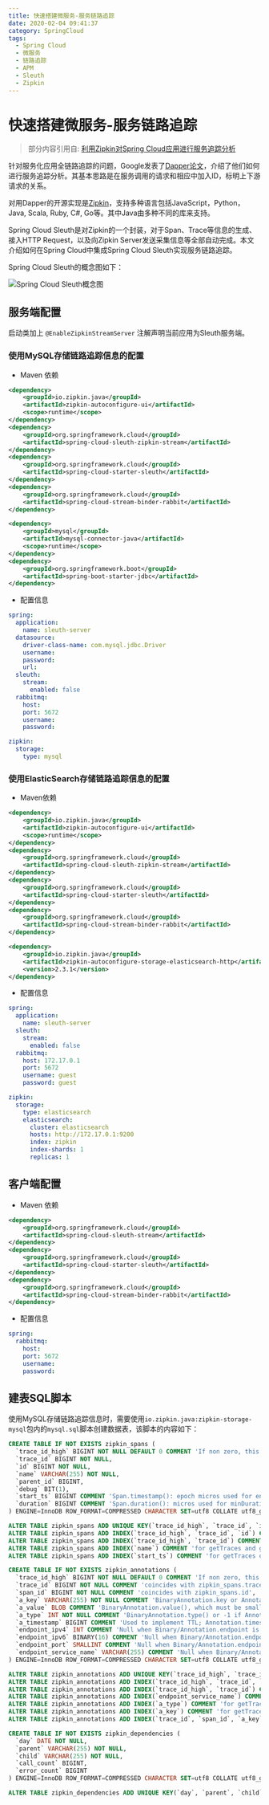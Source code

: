 ```yaml
---
title: 快速搭建微服务-服务链路追踪
date: 2020-02-04 09:41:37
category: SpringCloud
tags: 
  - Spring Cloud
  - 微服务
  - 链路追踪
  - APM
  - Sleuth
  - Zipkin
---
```


# 快速搭建微服务-服务链路追踪

> 部分内容引用自: [利用Zipkin对Spring Cloud应用进行服务追踪分析](https://yq.aliyun.com/articles/60165)

针对服务化应用全链路追踪的问题，Google发表了[Dapper论文](http://research.google.com/pubs/pub36356.html?spm=a2c4e.11153959.blogcont60165.8.6c6808bcBuWAJb)，介绍了他们如何进行服务追踪分析。其基本思路是在服务调用的请求和相应中加入ID，标明上下游请求的关系。

对用Dapper的开源实现是[Zipkin](http://zipkin.io/?spm=a2c4e.11153959.blogcont60165.9.6c6808bcBuWAJb)，支持多种语言包括JavaScript，Python，Java, Scala, Ruby, C#, Go等。其中Java由多种不同的库来支持。

Spring Cloud Sleuth是对Zipkin的一个封装，对于Span、Trace等信息的生成、接入HTTP Request，以及向Zipkin Server发送采集信息等全部自动完成。本文介绍如何在Spring Cloud中集成Spring Cloud Sleuth实现服务链路追踪。

<!-- more -->

Spring Cloud Sleuth的概念图如下：

![Spring Cloud Sleuth概念图](/images/快速搭建微服务-服务链路追踪/sleuth.png)

## 服务端配置

启动类加上 `@EnableZipkinStreamServer` 注解声明当前应用为Sleuth服务端。

### 使用MySQL存储链路追踪信息的配置

- Maven 依赖

```xml
<dependency>
    <groupId>io.zipkin.java</groupId>
    <artifactId>zipkin-autoconfigure-ui</artifactId>
    <scope>runtime</scope>
</dependency>
<dependency>
    <groupId>org.springframework.cloud</groupId>
    <artifactId>spring-cloud-sleuth-zipkin-stream</artifactId>
</dependency>
<dependency>
    <groupId>org.springframework.cloud</groupId>
    <artifactId>spring-cloud-starter-sleuth</artifactId>
</dependency>
<dependency>
    <groupId>org.springframework.cloud</groupId>
    <artifactId>spring-cloud-stream-binder-rabbit</artifactId>
</dependency>

<dependency>
    <groupId>mysql</groupId>
    <artifactId>mysql-connector-java</artifactId>
    <scope>runtime</scope>
</dependency>
<dependency>
    <groupId>org.springframework.boot</groupId>
    <artifactId>spring-boot-starter-jdbc</artifactId>
</dependency>
```

- 配置信息

```yaml
spring:
  application:
    name: sleuth-server
  datasource:
    driver-class-name: com.mysql.jdbc.Driver
    username: 
    password: 
    url: 
  sleuth:
    stream:
      enabled: false
  rabbitmq:
    host: 
    port: 5672
    username: 
    password: 

zipkin:
  storage:
    type: mysql
```

### 使用ElasticSearch存储链路追踪信息的配置

- Maven依赖

```xml
<dependency>
    <groupId>io.zipkin.java</groupId>
    <artifactId>zipkin-autoconfigure-ui</artifactId>
    <scope>runtime</scope>
</dependency>
<dependency>
    <groupId>org.springframework.cloud</groupId>
    <artifactId>spring-cloud-sleuth-zipkin-stream</artifactId>
</dependency>
<dependency>
    <groupId>org.springframework.cloud</groupId>
    <artifactId>spring-cloud-starter-sleuth</artifactId>
</dependency>
<dependency>
    <groupId>org.springframework.cloud</groupId>
    <artifactId>spring-cloud-stream-binder-rabbit</artifactId>
</dependency>

<dependency>
    <groupId>io.zipkin.java</groupId>
    <artifactId>zipkin-autoconfigure-storage-elasticsearch-http</artifactId>
    <version>2.3.1</version>
</dependency>
```

- 配置信息

```yml
spring:
  application:
    name: sleuth-server
  sleuth:
    stream:
      enabled: false
  rabbitmq:
    host: 172.17.0.1
    port: 5672
    username: guest
    password: guest

zipkin:
  storage:
    type: elasticsearch
    elasticsearch:
      cluster: elasticsearch
      hosts: http://172.17.0.1:9200
      index: zipkin
      index-shards: 1
      replicas: 1
```

## 客户端配置

- Maven 依赖

```xml
<dependency>
    <groupId>org.springframework.cloud</groupId>
    <artifactId>spring-cloud-sleuth-stream</artifactId>
</dependency>
<dependency>
    <groupId>org.springframework.cloud</groupId>
    <artifactId>spring-cloud-starter-sleuth</artifactId>
</dependency>
<dependency>
    <groupId>org.springframework.cloud</groupId>
    <artifactId>spring-cloud-stream-binder-rabbit</artifactId>
</dependency>
```

- 配置信息

```yaml
spring:
  rabbitmq:
    host: 
    port: 5672
    username: 
    password: 
```

## 建表SQL脚本

使用MySQL存储链路追踪信息时，需要使用`io.zipkin.java:zipkin-storage-mysql`包内的`mysql.sql`脚本创建数据表，该脚本的内容如下：

```sql
CREATE TABLE IF NOT EXISTS zipkin_spans (
  `trace_id_high` BIGINT NOT NULL DEFAULT 0 COMMENT 'If non zero, this means the trace uses 128 bit traceIds instead of 64 bit',
  `trace_id` BIGINT NOT NULL,
  `id` BIGINT NOT NULL,
  `name` VARCHAR(255) NOT NULL,
  `parent_id` BIGINT,
  `debug` BIT(1),
  `start_ts` BIGINT COMMENT 'Span.timestamp(): epoch micros used for endTs query and to implement TTL',
  `duration` BIGINT COMMENT 'Span.duration(): micros used for minDuration and maxDuration query'
) ENGINE=InnoDB ROW_FORMAT=COMPRESSED CHARACTER SET=utf8 COLLATE utf8_general_ci;

ALTER TABLE zipkin_spans ADD UNIQUE KEY(`trace_id_high`, `trace_id`, `id`) COMMENT 'ignore insert on duplicate';
ALTER TABLE zipkin_spans ADD INDEX(`trace_id_high`, `trace_id`, `id`) COMMENT 'for joining with zipkin_annotations';
ALTER TABLE zipkin_spans ADD INDEX(`trace_id_high`, `trace_id`) COMMENT 'for getTracesByIds';
ALTER TABLE zipkin_spans ADD INDEX(`name`) COMMENT 'for getTraces and getSpanNames';
ALTER TABLE zipkin_spans ADD INDEX(`start_ts`) COMMENT 'for getTraces ordering and range';

CREATE TABLE IF NOT EXISTS zipkin_annotations (
  `trace_id_high` BIGINT NOT NULL DEFAULT 0 COMMENT 'If non zero, this means the trace uses 128 bit traceIds instead of 64 bit',
  `trace_id` BIGINT NOT NULL COMMENT 'coincides with zipkin_spans.trace_id',
  `span_id` BIGINT NOT NULL COMMENT 'coincides with zipkin_spans.id',
  `a_key` VARCHAR(255) NOT NULL COMMENT 'BinaryAnnotation.key or Annotation.value if type == -1',
  `a_value` BLOB COMMENT 'BinaryAnnotation.value(), which must be smaller than 64KB',
  `a_type` INT NOT NULL COMMENT 'BinaryAnnotation.type() or -1 if Annotation',
  `a_timestamp` BIGINT COMMENT 'Used to implement TTL; Annotation.timestamp or zipkin_spans.timestamp',
  `endpoint_ipv4` INT COMMENT 'Null when Binary/Annotation.endpoint is null',
  `endpoint_ipv6` BINARY(16) COMMENT 'Null when Binary/Annotation.endpoint is null, or no IPv6 address',
  `endpoint_port` SMALLINT COMMENT 'Null when Binary/Annotation.endpoint is null',
  `endpoint_service_name` VARCHAR(255) COMMENT 'Null when Binary/Annotation.endpoint is null'
) ENGINE=InnoDB ROW_FORMAT=COMPRESSED CHARACTER SET=utf8 COLLATE utf8_general_ci;

ALTER TABLE zipkin_annotations ADD UNIQUE KEY(`trace_id_high`, `trace_id`, `span_id`, `a_key`, `a_timestamp`) COMMENT 'Ignore insert on duplicate';
ALTER TABLE zipkin_annotations ADD INDEX(`trace_id_high`, `trace_id`, `span_id`) COMMENT 'for joining with zipkin_spans';
ALTER TABLE zipkin_annotations ADD INDEX(`trace_id_high`, `trace_id`) COMMENT 'for getTraces/ByIds';
ALTER TABLE zipkin_annotations ADD INDEX(`endpoint_service_name`) COMMENT 'for getTraces and getServiceNames';
ALTER TABLE zipkin_annotations ADD INDEX(`a_type`) COMMENT 'for getTraces';
ALTER TABLE zipkin_annotations ADD INDEX(`a_key`) COMMENT 'for getTraces';
ALTER TABLE zipkin_annotations ADD INDEX(`trace_id`, `span_id`, `a_key`) COMMENT 'for dependencies job';

CREATE TABLE IF NOT EXISTS zipkin_dependencies (
  `day` DATE NOT NULL,
  `parent` VARCHAR(255) NOT NULL,
  `child` VARCHAR(255) NOT NULL,
  `call_count` BIGINT,
  `error_count` BIGINT
) ENGINE=InnoDB ROW_FORMAT=COMPRESSED CHARACTER SET=utf8 COLLATE utf8_general_ci;

ALTER TABLE zipkin_dependencies ADD UNIQUE KEY(`day`, `parent`, `child`);
```